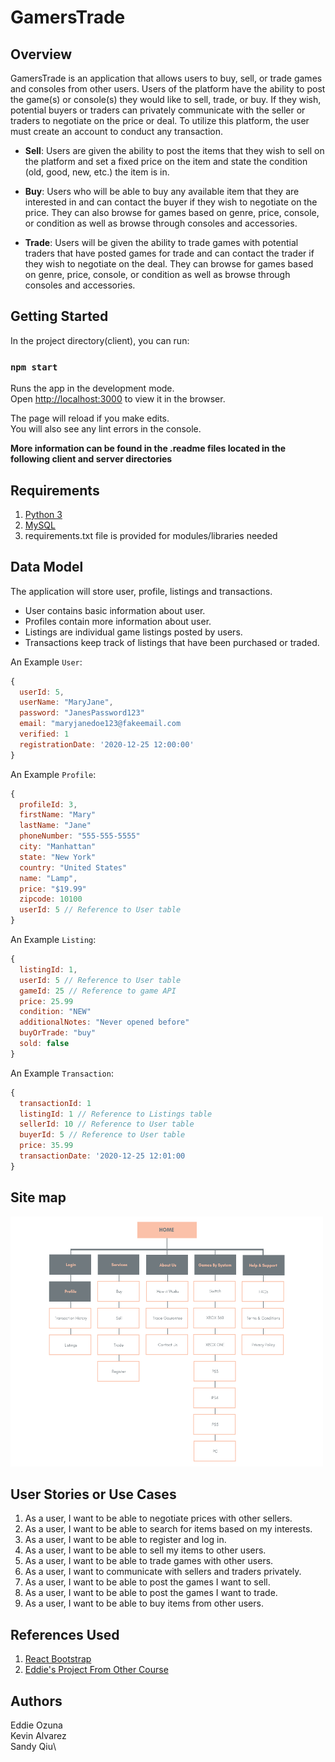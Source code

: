 # GamersTrade


## Overview

GamersTrade is an application that allows users to buy, sell, or trade games and consoles from other users. Users of the platform have the ability to post the game(s) or console(s) they would like to sell, trade, or buy. If they wish, potential buyers or traders can privately communicate with the seller or traders to negotiate on the price or deal. To utilize this platform, the user must create an account to conduct any transaction.

* **Sell**: Users are given the ability to post the items that they wish to sell on the platform and set a fixed price on the item and state the condition (old, good, new, etc.) the item is in.

* **Buy**: Users who will be able to buy any available item that they are interested in and can contact the buyer if they wish to negotiate on the price. They can also browse for games based on genre, price, console, or condition as well as browse through consoles and accessories. 

* **Trade**: Users will be given the ability to trade games with potential traders that have posted games for trade and can contact the trader if they wish to negotiate on the deal. They can browse for games based on genre, price, console, or condition as well as browse through consoles and accessories. 


## Getting Started
In the project directory(client), you can run:

### `npm start`

Runs the app in the development mode.<br />
Open [http://localhost:3000](http://localhost:3000) to view it in the browser.

The page will reload if you make edits.<br />
You will also see any lint errors in the console.

**More information can be found in the .readme files located in the following client and server directories**

## Requirements

1. [Python 3](https://www.python.org/downloads/)
2. [MySQL](https://www.mysql.com/downloads/)
3. requirements.txt file is provided for modules/libraries needed

## Data Model

The application will store user, profile, listings and transactions.

- User contains basic information about user.
- Profiles contain more information about user.
- Listings are individual game listings posted by users.
- Transactions keep track of listings that have been purchased or traded.

An Example `User`:

```javascript
{
  userId: 5,
  userName: "MaryJane",
  password: "JanesPassword123"
  email: "maryjanedoe123@fakeemail.com
  verified: 1
  registrationDate: '2020-12-25 12:00:00'
}
```

An Example `Profile`:

```javascript
{
  profileId: 3,
  firstName: "Mary"
  lastName: "Jane"
  phoneNumber: "555-555-5555"
  city: "Manhattan"
  state: "New York"
  country: "United States"
  name: "Lamp",
  price: "$19.99"
  zipcode: 10100
  userId: 5 // Reference to User table
}
```

An Example `Listing`:

```javascript
{
  listingId: 1,
  userId: 5 // Reference to User table
  gameId: 25 // Reference to game API
  price: 25.99
  condition: "NEW"
  additionalNotes: "Never opened before"
  buyOrTrade: "buy"
  sold: false
}
```

An Example `Transaction`:

```javascript
{
  transactionId: 1
  listingId: 1 // Reference to Listings table
  sellerId: 10 // Reference to User table
  buyerId: 5 // Reference to User table
  price: 35.99
  transactionDate: '2020-12-25 12:01:00
}
```

## Site map

<img src='Site_Map.png' title='Site Map for GamersTrade' width='500' height='400' alt='' />

## User Stories or Use Cases

1. As a user, I want to be able to negotiate prices with other sellers. 
2. As a user, I want to be able to search for items based on my interests.
3. As a user, I want to be able to register and log in.
4. As a user, I want to be able to sell my items to other users.
5. As a user, I want to be able to trade games with other users.
6. As a user, I want to communicate with sellers and traders privately.
7. As a user, I want to be able to post the games I want to sell.
8. As a user, I want to be able to post the games I want to trade.
9. As a user, I want to be able to buy items from other users. 

## References Used

1. [React Bootstrap](https://react-bootstrap.netlify.app/getting-started/introduction/)
2. [Eddie's Project From Other Course](https://github.com/The-Sciences-and-Engineering-Squad/Marketext)

## Authors

Eddie Ozuna\
Kevin Alvarez\
Sandy Qiu\
